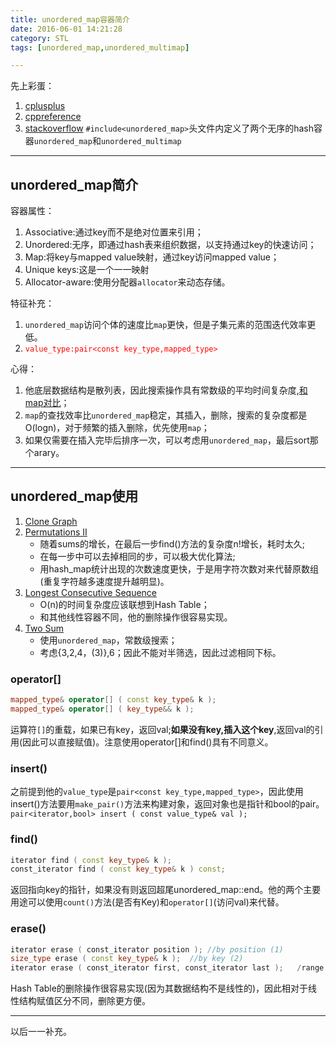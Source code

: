 ```yaml
---
title: unordered_map容器简介
date: 2016-06-01 14:21:28
category: STL
tags: [unordered_map,unordered_multimap]

---
```


先上彩蛋：
1. [cplusplus](http://www.cplusplus.com/)
2. [cppreference](http://en.cppreference.com/w/)
3. [stackoverflow](http://stackoverflow.com/)
`#include<unordered_map>`头文件内定义了两个无序的hash容器`unordered_map`和`unordered_multimap`

---

## unordered_map简介

容器属性：
1. Associative:通过key而不是绝对位置来引用；
2. Unordered:无序，即通过hash表来组织数据，以支持通过key的快速访问；
3. Map:将key与mapped value映射，通过key访问mapped value；
4. Unique keys:这是一个一一映射
5. Allocator-aware:使用分配器`allocator`来动态存储。

特征补充：
1. `unordered_map`访问个体的速度比`map`更快，但是子集元素的范围迭代效率更低。
2. <font color = red>`value_type:pair<const key_type,mapped_type>`</font>

心得：
1. 他底层数据结构是散列表，因此搜索操作具有常数级的平均时间复杂度,[和map对比](http://ask.todgo.com/detail/6006173bc12b.html)；
2. `map`的查找效率比`unordered_map`稳定，其插入，删除，搜索的复杂度都是O(logn)，对于频繁的插入删除，优先使用`map`；
3. 如果仅需要在插入完毕后排序一次，可以考虑用`unordered_map`，最后sort那个arary。

---

## unordered_map使用

1. [Clone Graph][1]
2. [Permutations II](https://github.com/applefishsky009/LeetCode/blob/master/47%20-%20Permutations%20II/47%20-%20Permutations%20II.cpp)
	+ 随着sums的增长，在最后一步find()方法的复杂度n!增长，耗时太久;
	+ 在每一步中可以去掉相同的步，可以极大优化算法;
	+ 用hash_map统计出现的次数速度更快，于是用字符次数对来代替原数组(重复字符越多速度提升越明显)。
3. [Longest Consecutive Sequence](https://github.com/applefishsky009/LeetCode/blob/master/128%20-%20Longest%20Consecutive%20Sequence/128%20-%20Longest%20Consecutive%20Sequence.cpp)
	+ O(n)的时间复杂度应该联想到Hash Table；
	+ 和其他线性容器不同，他的删除操作很容易实现。
4. [Two Sum](https://github.com/applefishsky009/LeetCode/blob/master/1%20-%20Two%20Sum/1%20-%20Two%20Sum.cpp)
	+ 使用`unordered_map`，常数级搜索；
	+ 考虑{3,2,4，(3)},6；因此不能对半筛选，因此过滤相同下标。

[1]:https://github.com/applefishsky009/LeetCode/blob/master/133%20-%20Clone%20Graph/133%20-%20Clone%20Graph(BFS).cpp

### operator[]
```C++
mapped_type& operator[] ( const key_type& k );
mapped_type& operator[] ( key_type&& k );
```
运算符`[]`的重载，如果已有key，返回val;**如果没有key,插入这个key**,返回val的引用(因此可以直接赋值)。注意使用operator[]和find()具有不同意义。

### insert()
之前提到他的`value_type`是`pair<const key_type,mapped_type>`，因此使用insert()方法要用`make_pair()`方法来构建对象，返回对象也是指针和bool的pair。
`pair<iterator,bool> insert ( const value_type& val );`

### find()
```C++
iterator find ( const key_type& k );
const_iterator find ( const key_type& k ) const;
```
返回指向key的指针，如果没有则返回超尾unordered_map::end。他的两个主要用途可以使用`count()`方法(是否有Key)和`operator[]`(访问val)来代替。

### erase()
```C++
iterator erase ( const_iterator position );	//by position (1)	
size_type erase ( const key_type& k );	//by key (2)	
iterator erase ( const_iterator first, const_iterator last );	/range (3)
```
Hash Table的删除操作很容易实现(因为其数据结构不是线性的)，因此相对于线性结构赋值区分不同，删除更方便。

---

以后一一补充。